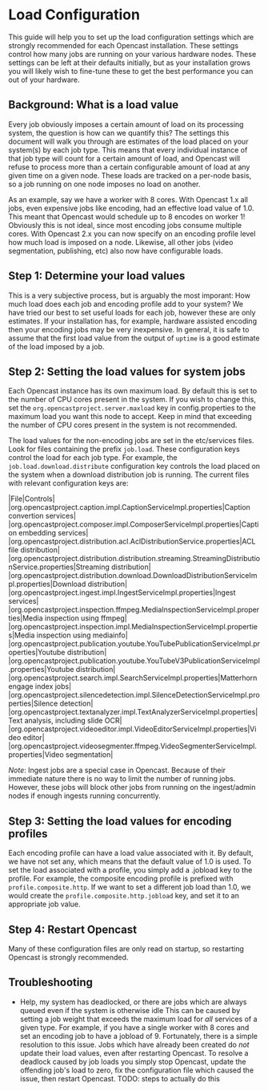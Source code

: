 Load Configuration
===================

This guide will help you to set up the load configuration settings which are strongly recommended for each Opencast 
installation. These settings control how many jobs are running on your various hardware nodes. These settings can be
left at their defaults initially, but as your installation grows you will likely wish to fine-tune these to get the best
performance you can out of your hardware.

Background: What is a load value
--------------------------------

Every job obviously imposes a certain amount of load on its processing system, the question is how can we quantify this?
The settings this document will walk you through are estimates of the load placed on your system(s) by each job type. 
This means that every individual instance of that job type will count for a certain amount of load, and Opencast will
refuse to process more than a certain configurable amount of load at any given time on a given node. These loads are 
tracked on a per-node basis, so a job running on one node imposes no load on another.

As an example, say we have a worker with 8 cores. With Opencast 1.x all jobs, even expensive jobs like encoding, had an
effective load value of 1.0. This meant that Opencast would schedule up to 8 encodes on worker 1! Obviously this is not 
ideal, since most encoding jobs consume multiple cores. With Opencast 2.x you can now specify on an encoding profile 
level how much load is imposed on a node. Likewise, all other jobs (video segmentation, publishing, etc) also now have
configurable loads.

Step 1: Determine your load values
----------------------------------

This is a very subjective process, but is arguably the most imporant: How much load does each job and encoding profile
add to your system? We have tried our best to set useful loads for each job, however these are only estimates. If your
installation has, for example, hardware assisted encoding then your encoding jobs may be very inexpensive. In general, 
it is safe to assume that the first load value from the output of `uptime` is a good estimate of the load imposed by a 
job.

Step 2: Setting the load values for system jobs
-----------------------------------------------

Each Opencast instance has its own maximum load. By default this is set to the number of CPU cores present in the 
system. If you wish to change this, set the `org.opencastproject.server.maxload` key in config.properties to the 
maximum load you want this node to accept. Keep in mind that exceeding the number of CPU cores present in the system is
not recommended.

The load values for the non-encoding jobs are set in the etc/services files. Look for files containing the prefix 
`job.load`. These configuration keys control the load for each job type. For example, the `job.load.download.distribute`
configuration key controls the load placed on the system when a download distribution job is running. The current files
with relevant configuration keys are:

|File|Controls|
|org.opencastproject.caption.impl.CaptionServiceImpl.properties|Caption convertion services|
|org.opencastproject.composer.impl.ComposerServiceImpl.properties|Caption embedding services|
|org.opencastproject.distribution.acl.AclDistributionService.properties|ACL file distribution|
|org.opencastproject.distribution.distribution.streaming.StreamingDistributionService.properties|Streaming distribution|
|org.opencastproject.distribution.download.DownloadDistributionServiceImpl.properties|Download distribution|
|org.opencastproject.ingest.impl.IngestServiceImpl.properties|Ingest services|
|org.opencastproject.inspection.ffmpeg.MediaInspectionServiceImpl.properties|Media inspection using ffmpeg|
|org.opencastproject.inspection.impl.MediaInspectionServiceImpl.properties|Media inspection using mediainfo|
|org.opencastproject.publication.youtube.YouTubePublicationServiceImpl.properties|Youtube distribution|
|org.opencastproject.publication.youtube.YouTubeV3PublicationServiceImpl.properties|Youtube distribution|
|org.opencastproject.search.impl.SearchServiceImpl.properties|Matterhorn engage index jobs|
|org.opencastproject.silencedetection.impl.SilenceDetectionServiceImpl.properties|Silence detection|
|org.opencastproject.textanalyzer.impl.TextAnalyzerServiceImpl.properties|Text analysis, including slide OCR|
|org.opencastproject.videoeditor.impl.VideoEditorServiceImpl.properties|Video editor|
|org.opencastproject.videosegmenter.ffmpeg.VideoSegmenterServiceImpl.properties|Video segmentation|

*Note*: Ingest jobs are a special case in Opencast. Because of their immediate nature there is no way to limit the 
number of running jobs. However, these jobs will block other jobs from running on the ingest/admin nodes if enough 
ingests running concurrently.

Step 3: Setting the load values for encoding profiles
-----------------------------------------------------

Each encoding profile can have a load value associated with it. By default, we have not set any, which means that the 
default value of 1.0 is used. To set the load associated with a profile, you simply add a .jobload key to the profile.
For example, the composite encoding profile is prefixed with `profile.composite.http`. If we want to set a different job
load than 1.0, we would create the `profile.composite.http.jobload` key, and set it to an appropriate job value.

Step 4: Restart Opencast
--------------------------

Many of these configuration files are only read on startup, so restarting Opencast is strongly recommended.

Troubleshooting
---------------
* Help, my system has deadlocked, or there are jobs which are always queued even if the system is otherwise idle
This can be caused by setting a job weight that exceeds the maximum load for *all* services of a given type. For 
example, if you have a single worker with 8 cores and set an encoding job to have a jobload of 9. Fortunately, there is
a simple resolution to this issue. Jobs which have already been created do *not* update their load values, even after 
restarting Opencast. To resolve a deadlock caused by job loads you simply stop Opencast, update the offending job's load
to zero, fix the configuration file which caused the issue, then restart Opencast.
TODO: steps to actually do this
